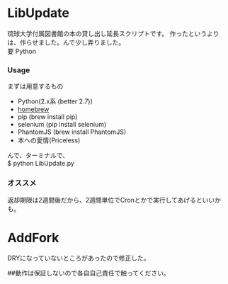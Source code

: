 LibUpdate
=========

琉球大学付属図書館の本の貸し出し延長スクリプトです。 
作ったというよりは、作らせました。んで少し弄りました。  
要 Python  

### Usage  
まずは用意するもの  
- Python(2.x系 (better 2.7))  
- [homebrew](http://brew.sh/)  
- pip (brew install pip)  
- selenium (pip install selenium)  
- PhantomJS (brew install PhantomJS) 
- 本への愛情(Priceless)  
  
んで、ターミナルで、  
$ python LibUpdate.py  
  
### オススメ  
返却期限は2週間後だから、2週間単位でCronとかで実行してあげるといいかも。  


AddFork
=======
DRYになっていないところがあったので修正した。


##動作は保証しないので各自自己責任で触ってください。

